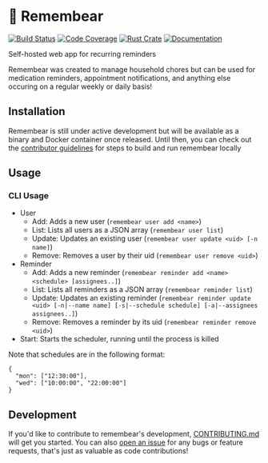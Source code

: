 # 🐻 Remembear

[![Build Status][build-badge]][build-link] [![Code Coverage][coverage-badge]][coverage-link] [![Rust Crate][crates-badge]][crates-link] [![Documentation][docs-badge]][docs-link]

Self-hosted web app for recurring reminders

Remembear was created to manage household chores but can be used for medication reminders, appointment notifications, and anything else occuring on a regular weekly or daily basis!

## Installation

Remembear is still under active development but will be available as a binary and Docker container once released. Until then, you can check out the [contributor guidelines](https://github.com/codehearts/remembear/blob/master/CONTRIBUTING.md) for steps to build and run remembear locally

## Usage

### CLI Usage

- User
  - Add: Adds a new user (`remembear user add <name>`)
  - List: Lists all users as a JSON array (`remembear user list`)
  - Update: Updates an existing user (`remembear user update <uid> [-n name]`)
  - Remove: Removes a user by their uid (`remembear user remove <uid>`)
- Reminder
  - Add: Adds a new reminder (`remembear reminder add <name> <schedule> [assignees..]`)
  - List: Lists all reminders as a JSON array (`remembear reminder list`)
  - Update: Updates an existing reminder (`remembear reminder update <uid> [-n|--name name] [-s|--schedule schedule] [-a|--assignees assignees..]`)
  - Remove: Removes a reminder by its uid (`remembear reminder remove <uid>`)
- Start: Starts the scheduler, running until the process is killed

Note that schedules are in the following format:

```
{
  "mon": ["12:30:00"],
  "wed": ["10:00:00", "22:00:00"]
}
```

## Development

If you'd like to contribute to remembear's development, [CONTRIBUTING.md](https://github.com/codehearts/remembear/blob/master/CONTRIBUTING.md) will get you started. You can also [open an issue](https://github.com/codehearts/remembear/issues/new) for any bugs or feature requests, that's just as valuable as code contributions!

[build-badge]:    https://img.shields.io/github/workflow/status/codehearts/remembear/Build/master?logo=github&logoColor=white
[build-link]:     https://github.com/codehearts/remembear/actions?query=workflow%3ABuild+branch%3Amaster
[coverage-badge]: https://img.shields.io/codecov/c/github/codehearts/remembear?logo=codecov&logoColor=white
[coverage-link]:  https://codecov.io/gh/codehearts/remembear
[crates-badge]:   https://img.shields.io/crates/v/remembear?logo=rust&logoColor=white
[crates-link]:    https://crates.io/crates/remembear
[docs-badge]:     https://docs.rs/remembear/badge.svg
[docs-link]:      https://docs.rs/remembear
